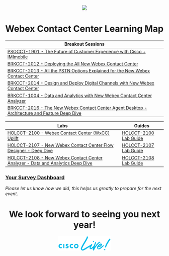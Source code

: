<script>
    document.getElementsByClassName("site-title").item(0).innerHTML = '<a class="site-title" rel="author" href="https://www.ciscolive.com/2021/learn/session-catalog.html?tab.digitalbundle=Anytime21&search=Webex%20Contact%20Center#/">Cisco Live 2021</a>';
</script>
<center><img src="https://ayankovs-ccp-s3.s3.eu-west-3.amazonaws.com/CiscoLiveLogo.jpg"></center>


# Webex Contact Center Learning Map  
  
|Breakout Sessions| 
|-----------------|
|[PSOCCT-1901 - The Future of Customer Experience with Cisco + IMImobile](https://www.ciscolive.com/2021/learn/session-catalog.html?tab.digitalbundle=Anytime21&search=PSOCCT-1901#/session/1611153677982001Vf0z)| 
|[BRKCCT-2012 - Deploying the All New Webex Contact Center](https://www.ciscolive.com/2021/learn/session-catalog.html?tab.digitalbundle=Anytime21&search=BRKCCT-2012#/session/1610680560144001OxxL)|
|[BRKCCT-2013 - All the PSTN Options Explained for the New Webex Contact Center](https://www.ciscolive.com/2021/learn/session-catalog.html?tab.digitalbundle=Anytime21&search=BRKCCT-2013#/session/1610734551391001xz3f)| 
|[BRKCCT-2014 -  Design and Deploy Digital Channels with New Webex Contact Center](https://www.ciscolive.com/2021/learn/session-catalog.html?tab.digitalbundle=Anytime21&search=BRKCCT-2014#/session/1611342770253001JhsQ)| 
|[BRKCCT-1004 - Data and Analytics with New Webex Contact Center Analyzer](https://www.ciscolive.com/2021/learn/session-catalog.html?tab.digitalbundle=Anytime21&search=BRKCCT-1004#/session/1611177615707001ynAA)| 
|[BRKCCT-2016 - The New Webex Contact Center Agent Desktop - Architecture and Feature Deep Dive](https://www.ciscolive.com/2021/learn/session-catalog.html?tab.digitalbundle=Anytime21&search=BRKCCT-2016#/session/1611343128195001J1Mx)| 
  
|Labs|Guides| 
|------|--------|
|[HOLCCT-2100 - Webex Contact Center (WxCC) Uplift](https://www.ciscolive.com/2021/learn/session-catalog.html?tab.digitalbundle=connected-learning&search=HOLCCT-2100#/session/1610712847226001bhmV)|[HOLCCT-2100 Lab Guide](https://wxcctechsummit.github.io/holcct2100/)|
|[HOLCCT-2107 - New Webex Contact Center Flow Designer - Deep Dive](https://www.ciscolive.com/2021/learn/session-catalog.html?tab.digitalbundle=connected-learning&search=HOLCCT-2107#/session/1610644416624001FaYp)|[HOLCCT-2107 Lab Guide](https://wxcctechsummit.github.io/holcct2108/)| 
|[HOLCCT-2108 - New Webex Contact Center Analyzer - Data and Analytics Deep Dive](https://www.ciscolive.com/2021/learn/session-catalog.html?tab.digitalbundle=connected-learning&search=HOLCCT-2108#/session/1610748846868001cTbF)| [HOLCCT-2108 Lab Guide](https://wxcctechsummit.github.io/holcct2108/CiscoLiveLabLibrary2108)| 

<p></p>
<p></p>
<p></p>
<p></p>

### [Your Survey Dashboard](https://reg.rainfocus.com/flow/cisco/ciscolive2021/adashsurvey/page/surveydash) 
*Please let us know how we did, this helps us greatly to prepare for the next event.* 

<center> <h1>We look forward to seeing you next year! </h1> </center>
<img src="CL2.png" style="display: block; margin-left: auto; margin-right: auto;">


